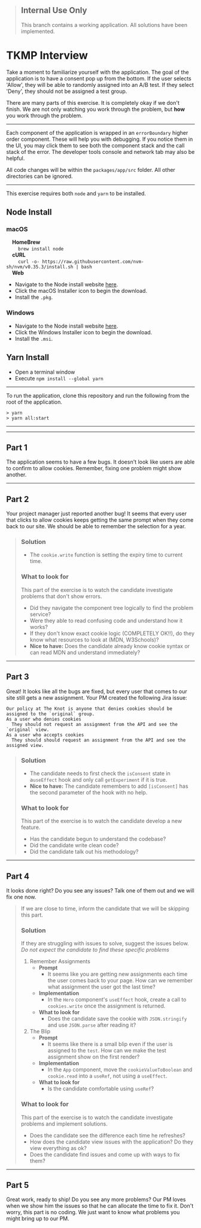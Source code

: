 > ## Internal Use Only
> This branch contains a working application. All solutions have been implemented.

# TKMP Interview
Take a moment to familiarize yourself with the application. The goal of the application is to have a consent pop up from the bottom. If the user selects 'Allow', they will be able to randomly assigned into an A/B test. If they select 'Deny', they should not be assigned a test group.

There are many parts of this exercise. It is completely okay if we don't finish. We are not only watching you work through the problem, but **how** you work through the problem.

---
Each component of the application is wrapped in an `errorBoundary` higher order component. These will help you with debugging. If you notice them in the UI, you may click them to see both the component stack and the call stack of the error. The developer tools console and network tab may also be helpful.

All code changes will be within the `packages/app/src` folder. All other directories can be ignored.

---
This exercise requires both `node` and `yarn` to be installed.
## Node Install
### macOS
&nbsp;&nbsp;&nbsp;&nbsp;**HomeBrew**\
&nbsp;&nbsp;&nbsp;&nbsp;&nbsp;&nbsp;&nbsp;&nbsp;`brew install node`\
&nbsp;&nbsp;&nbsp;&nbsp;**cURL**\
&nbsp;&nbsp;&nbsp;&nbsp;&nbsp;&nbsp;&nbsp;&nbsp;`curl -o- https://raw.githubusercontent.com/nvm-sh/nvm/v0.35.3/install.sh | bash`\
&nbsp;&nbsp;&nbsp;&nbsp;**Web** 
-  Navigate to the Node install website [here](https://nodejs.org/en/download/).
-  Click the macOS Installer icon to begin the download.
-  Install the `.pkg`.

### Windows
- Navigate to the Node install website [here](https://nodejs.org/en/download/).
- Click the Windows Installer icon to begin the download.
- Install the `.msi`.
  
## Yarn Install
- Open a terminal window
- Execute `npm install --global yarn`
---

To run the application, clone this repository and run the following from the root of the application.
```
> yarn
> yarn all:start
```
---
---
## Part 1
The application seems to have a few bugs. It doesn't look like users are able to confirm to allow cookies. Remember, fixing one problem might show another.

---
## Part 2
Your project manager just reported another bug! It seems that every user that clicks to allow cookies keeps getting the same prompt when they come back to our site. We should be able to remember the selection for a year.
> ### Solution
> - The `cookie.write` function is setting the expiry time to current time.
> ### What to look for
> This part of the exercise is to watch the candidate investigate problems that don't show errors.
> - Did they navigate the component tree logically to find the problem service?
> - Were they able to read confusing code and understand how it works?
> - If they don't know exact cookie logic (COMPLETELY OK!!), do they know what resources to look at (MDN, W3Schools)?
> - **Nice to have:** Does the candidate already know cookie syntax or can read MDN and understand immediately?
---
## Part 3
Great! It looks like all the bugs are fixed, but every user that comes to our site still gets a new assignment. Your PM created the following Jira issue:
```
Our policy at The Knot is anyone that denies cookies should be assigned to the `original` group.
As a user who denies cookies
  They should not request an assignment from the API and see the `original` view.
As a user who accepts cookies
  They should should request an assignment from the API and see the assigned view.
```
> ### Solution
> - The candidate needs to first check the `isConsent` state in a`useEffect` hook and only call `getExperiment` if it is true.
> - **Nice to have:** The candidate remembers to add `[isConsent]` has the second parameter of the hook with no help.
> ### What to look for
> This part of the exercise is to watch the candidate develop a new feature.
> - Has the candidate begun to understand the codebase?
> - Did the candidate write clean code?
> - Did the candidate talk out his methodology?
---
## Part 4
It looks done right? Do you see any issues? Talk one of them out and we will fix one now.
> If we are close to time, inform the candidate that we will be skipping this part.
> ### Solution
> If they are struggling with issues to solve, suggest the issues below.\
> *Do not expect the candidate to find these specific problems*
>
> 1. Remember Assignments
>    - **Prompt**
>       - It seems like you are getting new assignments each time the user comes back to your page. How can we remember what assignment the user got the last time?
>    - **Implementation**
>       - In the `Hero` component's `useEffect` hook, create a call to `cookies.write` once the assignment is returned.
>    - **What to look for**
>      - Does the candidate save the cookie with `JSON.stringify` and use `JSON.parse` after reading it?
> 2. The Blip
>    - **Prompt**
>      - It seems like there is a small blip even if the user is assigned to the `test`. How can we make the test assignment show on the first render?
>    - **Implementation**
>       - In the `App` component, move the `cookieValueToBoolean` and `cookie.read` into a `useRef`, not using a `useEffect`.
>    - **What to look for**
>      - Is the candidate comfortable using `useRef`?
> ### What to look for
> This part of the exercise is to watch the candidate investigate problems and implement solutions.
> - Does the candidate see the difference each time he refreshes?
> - How does the candidate view issues with the application? Do they view everything as ok?
> - Does the candidate find issues and come up with ways to fix them?

---
## Part 5
Great work, ready to ship! Do you see any more problems? Our PM loves when we show him the issues so that he can allocate the time to fix it. Don't worry, this part is no coding. We just want to know what problems you might bring up to our PM.
